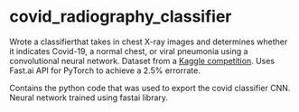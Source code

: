 # covid_radiography_classifier

Wrote a classifierthat takes in chest X-ray images and determines whether it indicates Covid-19, a normal chest, or viral pneumonia using a convolutional neural network. Dataset from a [Kaggle competition](https://www.kaggle.com/tawsifurrahman/covid19-radiography-database). Uses Fast.ai API for PyTorch to achieve a 2.5% errorrate.

Contains the python code that was used to export the covid classifier CNN. Neural network trained using fastai library.
